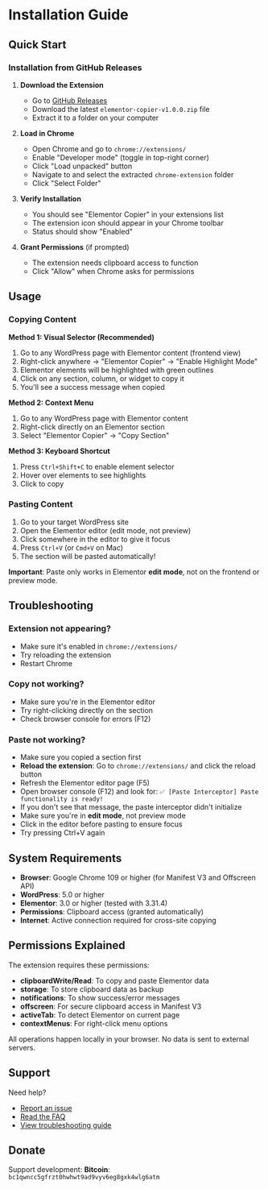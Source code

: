 # Installation Guide

## Quick Start

### Installation from GitHub Releases

1. **Download the Extension**
   - Go to [GitHub Releases](https://github.com/kazemcodes/Elementor-Copier/releases)
   - Download the latest `elementor-copier-v1.0.0.zip` file
   - Extract it to a folder on your computer

2. **Load in Chrome**
   - Open Chrome and go to `chrome://extensions/`
   - Enable "Developer mode" (toggle in top-right corner)
   - Click "Load unpacked" button
   - Navigate to and select the extracted `chrome-extension` folder
   - Click "Select Folder"

3. **Verify Installation**
   - You should see "Elementor Copier" in your extensions list
   - The extension icon should appear in your Chrome toolbar
   - Status should show "Enabled"

4. **Grant Permissions** (if prompted)
   - The extension needs clipboard access to function
   - Click "Allow" when Chrome asks for permissions

## Usage

### Copying Content

**Method 1: Visual Selector (Recommended)**
1. Go to any WordPress page with Elementor content (frontend view)
2. Right-click anywhere → "Elementor Copier" → "Enable Highlight Mode"
3. Elementor elements will be highlighted with green outlines
4. Click on any section, column, or widget to copy it
5. You'll see a success message when copied

**Method 2: Context Menu**
1. Go to any WordPress page with Elementor content
2. Right-click directly on an Elementor section
3. Select "Elementor Copier" → "Copy Section"

**Method 3: Keyboard Shortcut**
1. Press `Ctrl+Shift+C` to enable element selector
2. Hover over elements to see highlights
3. Click to copy

### Pasting Content
1. Go to your target WordPress site
2. Open the Elementor editor (edit mode, not preview)
3. Click somewhere in the editor to give it focus
4. Press `Ctrl+V` (or `Cmd+V` on Mac)
5. The section will be pasted automatically!

**Important**: Paste only works in Elementor **edit mode**, not on the frontend or preview mode.

## Troubleshooting

### Extension not appearing?
- Make sure it's enabled in `chrome://extensions/`
- Try reloading the extension
- Restart Chrome

### Copy not working?
- Make sure you're in the Elementor editor
- Try right-clicking directly on the section
- Check browser console for errors (F12)

### Paste not working?
- Make sure you copied a section first
- **Reload the extension**: Go to `chrome://extensions/` and click the reload button
- Refresh the Elementor editor page (F5)
- Open browser console (F12) and look for: `✅ [Paste Interceptor] Paste functionality is ready!`
- If you don't see that message, the paste interceptor didn't initialize
- Make sure you're in **edit mode**, not preview mode
- Click in the editor before pasting to ensure focus
- Try pressing Ctrl+V again

## System Requirements

- **Browser**: Google Chrome 109 or higher (for Manifest V3 and Offscreen API)
- **WordPress**: 5.0 or higher
- **Elementor**: 3.0 or higher (tested with 3.31.4)
- **Permissions**: Clipboard access (granted automatically)
- **Internet**: Active connection required for cross-site copying

## Permissions Explained

The extension requires these permissions:
- **clipboardWrite/Read**: To copy and paste Elementor data
- **storage**: To store clipboard data as backup
- **notifications**: To show success/error messages
- **offscreen**: For secure clipboard access in Manifest V3
- **activeTab**: To detect Elementor on current page
- **contextMenus**: For right-click menu options

All operations happen locally in your browser. No data is sent to external servers.

## Support

Need help? 
- [Report an issue](https://github.com/kazemcodes/Elementor-Copier/issues)
- [Read the FAQ](README.md#troubleshooting)
- [View troubleshooting guide](TROUBLESHOOTING.md)

## Donate

Support development:
**Bitcoin**: `bc1qwncc5gfrzt0hwhwt9ad9vyv6eg8gxk4wlg6atm`
